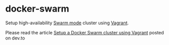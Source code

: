 # docker-swarm
Setup high-availability [Swarm mode](https://docs.docker.com/engine/swarm/) cluster using [Vagrant](https://developer.hashicorp.com/vagrant).

Please read the article [Setup a Docker Swarm cluster using Vagrant](https://dev.to/hedgehog/setup-a-docker-swarm-cluster-mkn) posted on dev.to
